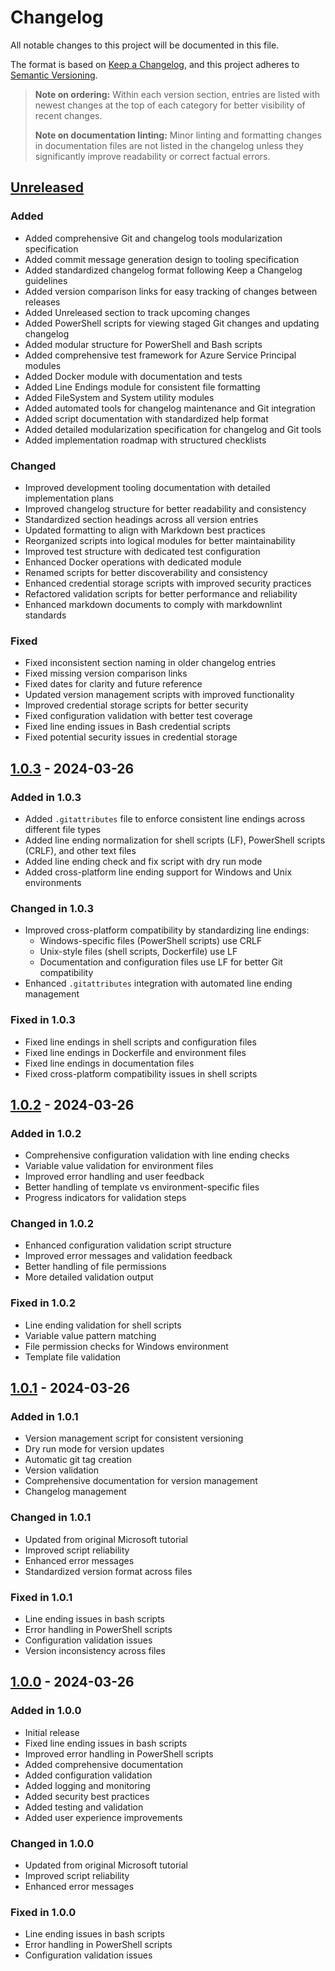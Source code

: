 # Changelog

All notable changes to this project will be documented in this file.

The format is based on [Keep a Changelog](https://keepachangelog.com/en/1.0.0/),
and this project adheres to [Semantic Versioning](https://semver.org/spec/v2.0.0.html).

> **Note on ordering:** Within each version section, entries are listed with newest changes at the top of each category for better visibility of recent changes.
>
> **Note on documentation linting:** Minor linting and formatting changes in documentation files are not listed in the changelog unless they significantly improve readability or correct factual errors.

## [Unreleased]

### Added

- Added comprehensive Git and changelog tools modularization specification
- Added commit message generation design to tooling specification
- Added standardized changelog format following Keep a Changelog guidelines
- Added version comparison links for easy tracking of changes between releases
- Added Unreleased section to track upcoming changes
- Added PowerShell scripts for viewing staged Git changes and updating changelog
- Added modular structure for PowerShell and Bash scripts
- Added comprehensive test framework for Azure Service Principal modules
- Added Docker module with documentation and tests
- Added Line Endings module for consistent file formatting
- Added FileSystem and System utility modules
- Added automated tools for changelog maintenance and Git integration
- Added script documentation with standardized help format
- Added detailed modularization specification for changelog and Git tools
- Added implementation roadmap with structured checklists

### Changed

- Improved development tooling documentation with detailed implementation plans
- Improved changelog structure for better readability and consistency
- Standardized section headings across all version entries
- Updated formatting to align with Markdown best practices
- Reorganized scripts into logical modules for better maintainability
- Improved test structure with dedicated test configuration
- Enhanced Docker operations with dedicated module
- Renamed scripts for better discoverability and consistency
- Enhanced credential storage scripts with improved security practices
- Refactored validation scripts for better performance and reliability
- Enhanced markdown documents to comply with markdownlint standards

### Fixed

- Fixed inconsistent section naming in older changelog entries
- Fixed missing version comparison links
- Fixed dates for clarity and future reference
- Updated version management scripts with improved functionality
- Improved credential storage scripts for better security
- Fixed configuration validation with better test coverage
- Fixed line ending issues in Bash credential scripts
- Fixed potential security issues in credential storage

## [1.0.3] - 2024-03-26

### Added in 1.0.3

- Added `.gitattributes` file to enforce consistent line endings across different file types
- Added line ending normalization for shell scripts (LF), PowerShell scripts (CRLF), and other text files
- Added line ending check and fix script with dry run mode
- Added cross-platform line ending support for Windows and Unix environments

### Changed in 1.0.3

- Improved cross-platform compatibility by standardizing line endings:
  - Windows-specific files (PowerShell scripts) use CRLF
  - Unix-style files (shell scripts, Dockerfile) use LF
  - Documentation and configuration files use LF for better Git compatibility
- Enhanced `.gitattributes` integration with automated line ending management

### Fixed in 1.0.3

- Fixed line endings in shell scripts and configuration files
- Fixed line endings in Dockerfile and environment files
- Fixed line endings in documentation files
- Fixed cross-platform compatibility issues in shell scripts

## [1.0.2] - 2024-03-26

### Added in 1.0.2

- Comprehensive configuration validation with line ending checks
- Variable value validation for environment files
- Improved error handling and user feedback
- Better handling of template vs environment-specific files
- Progress indicators for validation steps

### Changed in 1.0.2

- Enhanced configuration validation script structure
- Improved error messages and validation feedback
- Better handling of file permissions
- More detailed validation output

### Fixed in 1.0.2

- Line ending validation for shell scripts
- Variable value pattern matching
- File permission checks for Windows environment
- Template file validation

## [1.0.1] - 2024-03-26

### Added in 1.0.1

- Version management script for consistent versioning
- Dry run mode for version updates
- Automatic git tag creation
- Version validation
- Comprehensive documentation for version management
- Changelog management

### Changed in 1.0.1

- Updated from original Microsoft tutorial
- Improved script reliability
- Enhanced error messages
- Standardized version format across files

### Fixed in 1.0.1

- Line ending issues in bash scripts
- Error handling in PowerShell scripts
- Configuration validation issues
- Version inconsistency across files

## [1.0.0] - 2024-03-26

### Added in 1.0.0

- Initial release
- Fixed line ending issues in bash scripts
- Improved error handling in PowerShell scripts
- Added comprehensive documentation
- Added configuration validation
- Added logging and monitoring
- Added security best practices
- Added testing and validation
- Added user experience improvements

### Changed in 1.0.0

- Updated from original Microsoft tutorial
- Improved script reliability
- Enhanced error messages

### Fixed in 1.0.0

- Line ending issues in bash scripts
- Error handling in PowerShell scripts
- Configuration validation issues

[Unreleased]: https://github.com/pstackebrandt/aci-helloworld/compare/v1.0.3...HEAD
[1.0.3]: https://github.com/pstackebrandt/aci-helloworld/compare/v1.0.2...v1.0.3
[1.0.2]: https://github.com/pstackebrandt/aci-helloworld/compare/v1.0.1...v1.0.2
[1.0.1]: https://github.com/pstackebrandt/aci-helloworld/compare/v1.0.0...v1.0.1
[1.0.0]: https://github.com/pstackebrandt/aci-helloworld/releases/tag/v1.0.0
